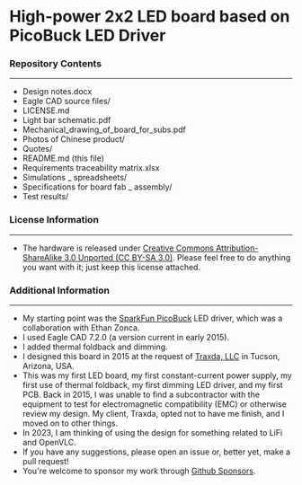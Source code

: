 High-power 2x2 LED board based on PicoBuck LED Driver
===================

### Repository Contents
-------------------
- Design notes.docx
- Eagle CAD source files/
- LICENSE.md
- Light bar schematic.pdf
- Mechanical_drawing_of_board_for_subs.pdf
- Photos of Chinese product/
- Quotes/
- README.md (this file)
- Requirements traceability matrix.xlsx
- Simulations _ spreadsheets/
- Specifications for board fab _ assembly/
- Test results/

### License Information
-------------------
- The hardware is released under [Creative Commons Attribution-ShareAlike 3.0 Unported (CC BY-SA 3.0)](http://creativecommons.org/licenses/by-sa/3.0/).  Please feel free to do anything you want with it; just keep this license attached.

### Additional Information
----------------------
- My starting point was the [SparkFun PicoBuck](https://github.com/sparkfun/PicoBuck) LED driver, which was a collaboration with Ethan Zonca.
- I used Eagle CAD 7.2.0 (a version current in early 2015).
- I added thermal foldback and dimming.
- I designed this board in 2015 at the request of [Traxda, LLC](https://www.traxda.com/) in Tucson, Arizona, USA.
- This was my first LED board, my first constant-current power supply, my first use of thermal foldback, my first dimming LED driver, and my first PCB. Back in 2015, I was unable to find a subcontractor with the equipment to test for electromagnetic compatibility (EMC) or otherwise review my design. My client, Traxda, opted not to have me finish, and I moved on to other things.
- In 2023, I am thinking of using the design for something related to LiFi and OpenVLC.
- If you have any suggestions, please open an issue or, better yet, make a pull request!
- You're welcome to sponsor my work through [Github Sponsors](https://github.com/sponsors/LiamDGray/).
